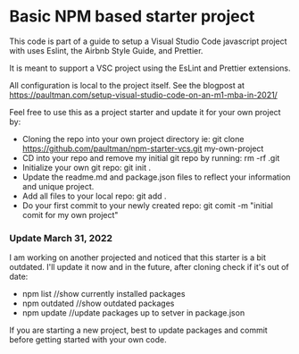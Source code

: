 # Basic NPM based starter project

This code is part of a guide to setup a Visual Studio Code javascript project with uses Eslint, the Airbnb Style Guide, and Prettier.

It is meant to support a VSC project using the EsLint and Prettier extensions.

All configuration is local to the project itself.
See the blogpost at https://paultman.com/setup-visual-studio-code-on-an-m1-mba-in-2021/

Feel free to use this as a project starter and update it for your own project by:

- Cloning the repo into your own project directory
  ie: git clone https://github.com/paultman/npm-starter-vcs.git my-own-project
- CD into your repo and remove my initial git repo by running: rm -rf .git
- Initialize your own git repo: git init .
- Update the readme.md and package.json files to reflect your information and unique project.
- Add all files to your local repo: git add .
- Do your first commit to your newly created repo: git comit -m "initial comit for my own project"

### Update March 31, 2022

I am working on another projected and noticed that this starter is a bit outdated. I'll update it now and in the future, after cloning check if it's out of date:

- npm list //show currently installed packages
- npm outdated //show outdated packages
- npm update //update packages up to setver in package.json

If you are starting a new project, best to update packages and commit before getting started with your own code.
